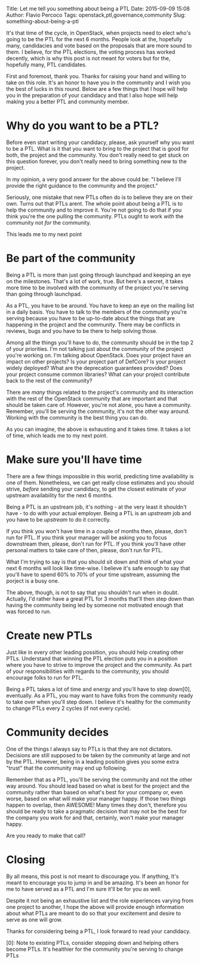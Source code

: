Title: Let me tell you something about being a PTL
Date: 2015-09-09 15:08
Author: Flavio Percoco
Tags: openstack,ptl,governance,community
Slug: something-about-being-a-ptl

It's that time of the cycle, in OpenStack, when projects need to elect who's going to be the PTL for the next 6 months. People look at the, hopefully many, candidacies and vote based on the proposals that are more sound to them. I believe, for the PTL elections, the voting process has worked decently, which is why this post is not meant for voters but for the, hopefully many, PTL candidates.

First and foremost, thank you. Thanks for raising your hand and willing to take on this role. It's an honor to have you in the community and I wish you the best of lucks in this round. Below are a few things that I hope will help you in the preparation of your candidacy and that I also hope will help making you a better PTL and community member.


Why do you want to be a PTL?
============================

Before even start writing your candidacy, please, ask yourself why you want to be a PTL. What is it that you want to bring to the project that is good for both, the project and the community. You don't really need to get stuck on this question forever, you don't really need to bring something new to the project.

In my opinion, a very good answer for the above could be: "I believe I'll provide the right guidance to the community and the project."

Seriously, one mistake that new PTLs often do is to believe they are on their own. Turns out that PTLs arent. The whole point about being a PTL is to help the community and to improve it. You're not going to do that if you think you're the one pulling the community. PTLs ought to work *with* the community not *for* the community.

This leads me to my next point

Be part of the community
========================

Being a PTL is more than just going through launchpad and keeping an eye on the milestones. That's a lot of work, true. But here's a secret, it takes more time to be involved with the community of the project you're serving than going through launchpad.

As a PTL, you have to be around. You have to keep an eye on the mailing list in a daily basis. You have to talk to the members of the community you're serving because you have to be up-to-date about the things that are happening in the project and the community. There may be conflicts in reviews, bugs and you have to be there to help solving those.

Among all the things you'll have to do, the community should be in the top 2 of your priorities. I'm not talking just about the community of the project you're working on. I'm talking about OpenStack. Does your project have an impact on other projects? Is your project part of DefCore? Is your project widely deployed? What are the deprecation guarantees provided? Does your project consume common libraries? What can your project contribute back to the rest of the community?

There are *many* things related to the project's community and its interaction with the rest of the OpenStack community that are important and that should be taken care of. However, you're not alone, you have a community. Remember, you'll be serving the community, it's not the other way around. Working with the community is the best thing you can do.

As you can imagine, the above is exhausting and it takes time. It takes a lot of time, which leads me to my next point.

Make sure you'll have time
==========================

There are a few things impossible in this world, predicting time availability is one of them. Nonetheless, we can get really close estimates and you should strive, *before* sending your candidacy, to get the closest estimate of your upstream availability for the next 6 months.

Being a PTL is an upstream job, it's nothing - at the very least it shouldn't have - to do with your actual employer. Being a PTL is an *upstream* job and you have to be *upstream* to do it correctly. 

If you think you won't have time in a couple of months then, please, don't run for PTL. If you think your manager will be asking you to focus downstream then, please, don't run for PTL. If you think you'll have other personal matters to take care of then, please, don't run for PTL.

What I'm trying to say is that you should sit down and think of what your next 6 months will look like time-wise. I believe it's safe enough to say that you'll have to spend 60% to 70% of your time upstream, assuming the porject is a busy one.

The above, though, is not to say that you shouldn't run when in doubt. Actually, I'd rather have a great PTL for 3 months that'll then step down than having the community being led by someone not motivated enough that was forced to run.

Create new PTLs
===============

Just like in every other leading possition, you should help creating other PTLs. Understand that winning the PTL election puts you in a position where you have to strive to improve the project and the community. As part of your responsibilities with regards to the community, you should encourage folks to run for PTL. 

Being a PTL takes a lot of time and energy and you'll have to step down[0], eventually. As a PTL, you may want to have folks from the community ready to take over when you'll step down. I believe it's healthy for the community to change PTLs every 2 cycles (if not every cycle).

Community decides
=================

One of the things I always say to PTLs is that they are not dictators. Decisions are still supposed to be taken by the community at large and not by the PTL. However, being in a leading position gives you some extra "trust" that the community may end up following.

Remember that as a PTL, you'll be serving the community and not the other way around. You should lead based on what is best for the project and the community rather than based on what's best for your company or, even worse, based on what will make your manager happy. If those two things happen to overlap, then AWESOME! Many times they don't, therefore you should be ready to take a pragmatic decision that may not be the best for the company you work for and that, certainly, won't make your manager happy.

Are you ready to make that call?

Closing
=======

By all means, this post is not meant to discourage you. If anything, It's meant to encourage you to jump in and be amazing. It's been an honor for me to have served as a PTL and I'm sure it'll be for you as well.

Despite it not being an exhaustive list and the role experiences varying from one project to another, I hope the above will provide enough information about what PTLs are meant to do so that your excitement and desire to serve as one will grow.

Thanks for considering being a PTL, I look forward to read your candidacy.


[0]: Note to existing PTLs, consider stepping down and helping others become PTLs. It's healthier for the community you're serving to change PTLs